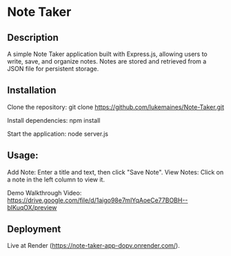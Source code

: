 # Note Taker
## Description
A simple Note Taker application built with Express.js, allowing users to write, save, and organize notes. Notes are stored and retrieved from a JSON file for persistent storage.

## Installation
Clone the repository:
git clone https://github.com/lukemaines/Note-Taker.git

Install dependencies:
npm install

Start the application:
node server.js

## Usage:
Add Note: Enter a title and text, then click "Save Note".
View Notes: Click on a note in the left column to view it.

Demo
Walkthrough Video:
https://drive.google.com/file/d/1aigo98e7mlYqAoeCe77BOBH--bIKuqOX/preview


## Deployment
Live at Render (https://note-taker-app-dopv.onrender.com/).